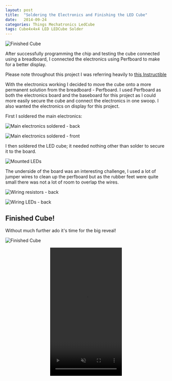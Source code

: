```yaml
---
layout: post
title:  "Soldering the Electronics and Finishing the LED Cube"
date:   2014-09-24
categories: Things Mechatronics LedCube
tags: Cube4x4x4 LED LEDCube Solder
---
```


![Finished Cube](/images/c4x4x4/finished01.jpg)

After successfully programming the chip and testing the cube connected using a breadboard, I connected the electronics using Perfboard to make for a better display.

<!--more-->

Please note throughout this project I was referring heavily to [this Instructible][Instructable]

With the electronics working I decided to move the cube onto a more permanent solution from the breadboard - Perfboard. I used Perfboard as both the electronics board and the baseboard for this project as I could more easily secure the cube and connect the electronics in one swoop. I also wanted the electronics on display for this project.

First I soldered the main electronics:

![Main electronics soldered - back](/images/c4x4x4/soldering01.jpg)

![Main electronics soldered - front](/images/c4x4x4/soldering02.jpg)

I then soldered the LED cube; it needed nothing other than solder to secure it to the board.

![Mounted LEDs](/images/c4x4x4/perfboard01.jpg)

The underside of the board was an interesting challenge, I used a lot of jumper wires to clean up the perfboard but as the rubber feet were quite small there was not a lot of room to overlap the wires.

![Wiring resistors - back](/images/c4x4x4/soldering03.jpg)

![Wiring LEDs - back](/images/c4x4x4/soldering04.jpg)

## Finished Cube!

Without much further ado it's time for the big reveal!

![Finished Cube](/images/c4x4x4/finished01.jpg)

<center>
    <video width="224" height="400" controls muted>
        <source src="{{ site.baseurl }}/images/c4x4x4/LEDCube.mp4" type="video/mp4">
        LED Cube
    </video>
</center>

[Instructable]: http://www.instructables.com/id/LED-Cube-4x4x4/
